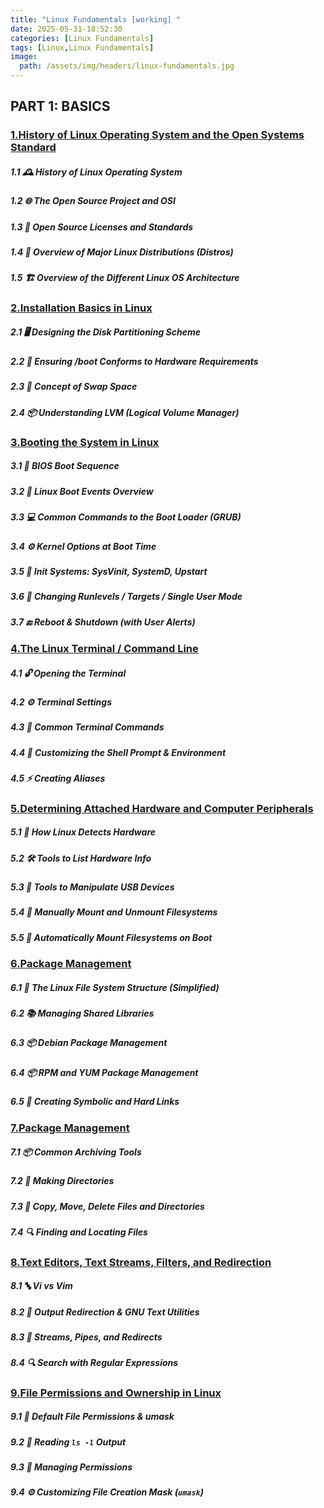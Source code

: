 ```yaml
---
title: "Linux Fundamentals [working] "
date: 2025-05-31-18:52:30
categories: [Linux Fundamentals]
tags: [Linux,Linux Fundamentals]
image:
  path: /assets/img/headers/linux-fundamentals.jpg
---
```



## PART 1: BASICS

### [1.History of Linux Operating System and the Open Systems Standard](/posts/1-linux-fundamentals-basics/)

##### 1.1 🕰️ History of Linux Operating System

##### 1.2 🌐 The Open Source Project and OSI

##### 1.3 📜 Open Source Licenses and Standards

##### 1.4 🐧 Overview of Major Linux Distributions (Distros)

##### 1.5 🏗️ Overview of the Different Linux OS Architecture




### [2.Installation Basics in Linux](/posts/2-linux-fundamentals-installation/)

##### 2.1 🖥️ Designing the Disk Partitioning Scheme

##### 2.2 💽 Ensuring /boot Conforms to Hardware Requirements

##### 2.3 🔁 Concept of Swap Space

##### 2.4 📦 Understanding LVM (Logical Volume Manager)

### [3.Booting the System in Linux](/posts/3-linux-fundamentals-booting-the-system/)

##### 3.1 🔧 BIOS Boot Sequence

##### 3.2 🚀 Linux Boot Events Overview

##### 3.3 💻 Common Commands to the Boot Loader (GRUB)

##### 3.4 ⚙️ Kernel Options at Boot Time

##### 3.5 🔄 Init Systems: SysVinit, SystemD, Upstart

##### 3.6 🔁 Changing Runlevels / Targets / Single User Mode

##### 3.7 🔚 Reboot & Shutdown (with User Alerts)

### [4.The Linux Terminal / Command Line](/posts/4-linux-fundamentals-the-linux-terminal-and-command-line/)

##### 4.1 🔓 Opening the Terminal

##### 4.2 ⚙️ Terminal Settings

##### 4.3 🔁 Common Terminal Commands

##### 4.4 🎨 Customizing the Shell Prompt & Environment

##### 4.5 ⚡ Creating Aliases

### [5.Determining Attached Hardware and Computer Peripherals](/posts/5-linux-fundamentals-determining-attached-hardware-and-computer-peripherals/)

##### 5.1 🧠 How Linux Detects Hardware

##### 5.2 🛠️ Tools to List Hardware Info

##### 5.3 🔌 Tools to Manipulate USB Devices

##### 5.4 💽 Manually Mount and Unmount Filesystems

##### 5.5 🔁 Automatically Mount Filesystems on Boot

### [6.Package Management](/posts/6-linux-fundamentals-package-management/)

##### 6.1 📁 The Linux File System Structure (Simplified)

##### 6.2 📚 Managing Shared Libraries

##### 6.3 📦 Debian Package Management

##### 6.4 📦 RPM and YUM Package Management

##### 6.5 🔗 Creating Symbolic and Hard Links

### [7.Package Management](/posts/7-linux-fundamentals-linux-file-management/)

##### 7.1 📦 Common Archiving Tools

##### 7.2 📂 Making Directories

##### 7.3 📄 Copy, Move, Delete Files and Directories

##### 7.4 🔍 Finding and Locating Files

### [8.Text Editors, Text Streams, Filters, and Redirection](/posts/8-linux-fundamentals-text-editors/)

##### 8.1 🔤 Vi vs Vim

##### 8.2 🔁 Output Redirection & GNU Text Utilities

##### 8.3 🔗 Streams, Pipes, and Redirects

##### 8.4 🔍 Search with Regular Expressions

### [9.File Permissions and Ownership in Linux](/posts/9-linux-fundamentals-file-permissions-and-ownership-in-linux/)

##### 9.1 📄 Default File Permissions & umask

##### 9.2 📜 Reading `ls -l` Output

##### 9.3 🧮 Managing Permissions

##### 9.4 ⚙️ Customizing File Creation Mask (`umask`)